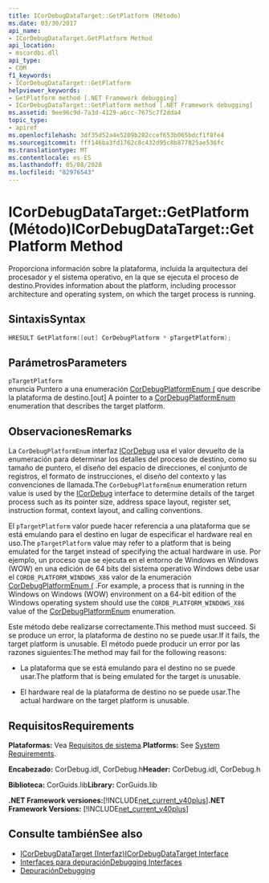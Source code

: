 ```yaml
---
title: ICorDebugDataTarget::GetPlatform (Método)
ms.date: 03/30/2017
api_name:
- ICorDebugDataTarget.GetPlatform Method
api_location:
- mscordbi.dll
api_type:
- COM
f1_keywords:
- ICorDebugDataTarget::GetPlatform
helpviewer_keywords:
- GetPlatform method [.NET Framework debugging]
- ICorDebugDataTarget::GetPlatform method [.NET Framework debugging]
ms.assetid: 9ee96c9d-7a3d-4129-a6cc-7675c7f2dda4
topic_type:
- apiref
ms.openlocfilehash: 3df35d52a4e5209b282ccef653b065bdcf1f8fe4
ms.sourcegitcommit: fff146ba3fd1762c8c432d95c8b877825ae536fc
ms.translationtype: MT
ms.contentlocale: es-ES
ms.lasthandoff: 05/08/2020
ms.locfileid: "82976543"
---
```

# <a name="icordebugdatatargetgetplatform-method"></a><span data-ttu-id="63a68-102">ICorDebugDataTarget::GetPlatform (Método)</span><span class="sxs-lookup"><span data-stu-id="63a68-102">ICorDebugDataTarget::GetPlatform Method</span></span>
<span data-ttu-id="63a68-103">Proporciona información sobre la plataforma, incluida la arquitectura del procesador y el sistema operativo, en la que se ejecuta el proceso de destino.</span><span class="sxs-lookup"><span data-stu-id="63a68-103">Provides information about the platform, including processor architecture and operating system, on which the target process is running.</span></span>  
  
## <a name="syntax"></a><span data-ttu-id="63a68-104">Sintaxis</span><span class="sxs-lookup"><span data-stu-id="63a68-104">Syntax</span></span>  
  
```cpp  
HRESULT GetPlatform([out] CorDebugPlatform * pTargetPlatform);  
```  
  
## <a name="parameters"></a><span data-ttu-id="63a68-105">Parámetros</span><span class="sxs-lookup"><span data-stu-id="63a68-105">Parameters</span></span>  
 `pTargetPlatform`  
 <span data-ttu-id="63a68-106">enuncia Puntero a una enumeración [CorDebugPlatformEnum (](cordebugplatform-enumeration.md) que describe la plataforma de destino.</span><span class="sxs-lookup"><span data-stu-id="63a68-106">[out] A pointer to a [CorDebugPlatformEnum](cordebugplatform-enumeration.md) enumeration that describes the target platform.</span></span>  
  
## <a name="remarks"></a><span data-ttu-id="63a68-107">Observaciones</span><span class="sxs-lookup"><span data-stu-id="63a68-107">Remarks</span></span>  
 <span data-ttu-id="63a68-108">La `CorDebugPlatformEnum` interfaz [ICorDebug](icordebug-interface.md) usa el valor devuelto de la enumeración para determinar los detalles del proceso de destino, como su tamaño de puntero, el diseño del espacio de direcciones, el conjunto de registros, el formato de instrucciones, el diseño del contexto y las convenciones de llamada.</span><span class="sxs-lookup"><span data-stu-id="63a68-108">The `CorDebugPlatformEnum` enumeration return value is used by the [ICorDebug](icordebug-interface.md) interface to determine details of the target process such as its pointer size, address space layout, register set, instruction format, context layout, and calling conventions.</span></span>  
  
 <span data-ttu-id="63a68-109">El `pTargetPlatform` valor puede hacer referencia a una plataforma que se está emulando para el destino en lugar de especificar el hardware real en uso.</span><span class="sxs-lookup"><span data-stu-id="63a68-109">The `pTargetPlatform` value may refer to a platform that is being emulated for the target instead of specifying the actual hardware in use.</span></span> <span data-ttu-id="63a68-110">Por ejemplo, un proceso que se ejecuta en el entorno de Windows en Windows (WOW) en una edición de 64 bits del sistema operativo Windows debe usar el `CORDB_PLATFORM_WINDOWS_X86` valor de la enumeración [CorDebugPlatformEnum (](cordebugplatform-enumeration.md) .</span><span class="sxs-lookup"><span data-stu-id="63a68-110">For example, a process that is running in the Windows on Windows (WOW) environment on a 64-bit edition of the Windows operating system should use the `CORDB_PLATFORM_WINDOWS_X86` value of the [CorDebugPlatformEnum](cordebugplatform-enumeration.md) enumeration.</span></span>  
  
 <span data-ttu-id="63a68-111">Este método debe realizarse correctamente.</span><span class="sxs-lookup"><span data-stu-id="63a68-111">This method must succeed.</span></span> <span data-ttu-id="63a68-112">Si se produce un error, la plataforma de destino no se puede usar.</span><span class="sxs-lookup"><span data-stu-id="63a68-112">If it fails, the target platform is unusable.</span></span> <span data-ttu-id="63a68-113">El método puede producir un error por las razones siguientes:</span><span class="sxs-lookup"><span data-stu-id="63a68-113">The method may fail for the following reasons:</span></span>  
  
- <span data-ttu-id="63a68-114">La plataforma que se está emulando para el destino no se puede usar.</span><span class="sxs-lookup"><span data-stu-id="63a68-114">The platform that is being emulated for the target is unusable.</span></span>  
  
- <span data-ttu-id="63a68-115">El hardware real de la plataforma de destino no se puede usar.</span><span class="sxs-lookup"><span data-stu-id="63a68-115">The actual hardware on the target platform is unusable.</span></span>  
  
## <a name="requirements"></a><span data-ttu-id="63a68-116">Requisitos</span><span class="sxs-lookup"><span data-stu-id="63a68-116">Requirements</span></span>  
 <span data-ttu-id="63a68-117">**Plataformas:** Vea [Requisitos de sistema](../../get-started/system-requirements.md).</span><span class="sxs-lookup"><span data-stu-id="63a68-117">**Platforms:** See [System Requirements](../../get-started/system-requirements.md).</span></span>  
  
 <span data-ttu-id="63a68-118">**Encabezado:** CorDebug.idl, CorDebug.h</span><span class="sxs-lookup"><span data-stu-id="63a68-118">**Header:** CorDebug.idl, CorDebug.h</span></span>  
  
 <span data-ttu-id="63a68-119">**Biblioteca:** CorGuids.lib</span><span class="sxs-lookup"><span data-stu-id="63a68-119">**Library:** CorGuids.lib</span></span>  
  
 <span data-ttu-id="63a68-120">**.NET Framework versiones:**[!INCLUDE[net_current_v40plus](../../../../includes/net-current-v40plus-md.md)]</span><span class="sxs-lookup"><span data-stu-id="63a68-120">**.NET Framework Versions:** [!INCLUDE[net_current_v40plus](../../../../includes/net-current-v40plus-md.md)]</span></span>  
  
## <a name="see-also"></a><span data-ttu-id="63a68-121">Consulte también</span><span class="sxs-lookup"><span data-stu-id="63a68-121">See also</span></span>

- [<span data-ttu-id="63a68-122">ICorDebugDataTarget (Interfaz)</span><span class="sxs-lookup"><span data-stu-id="63a68-122">ICorDebugDataTarget Interface</span></span>](icordebugdatatarget-interface.md)
- [<span data-ttu-id="63a68-123">Interfaces para depuración</span><span class="sxs-lookup"><span data-stu-id="63a68-123">Debugging Interfaces</span></span>](debugging-interfaces.md)
- [<span data-ttu-id="63a68-124">Depuración</span><span class="sxs-lookup"><span data-stu-id="63a68-124">Debugging</span></span>](index.md)
